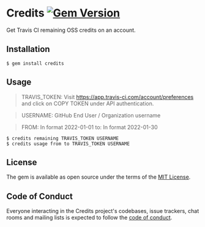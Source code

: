 # Credits [![Gem Version](https://badge.fury.io/rb/credits.svg)](https://badge.fury.io/rb/credits)

Get Travis CI remaining OSS credits on an account.

## Installation

    $ gem install credits

## Usage
>TRAVIS_TOKEN: Visit https://app.travis-ci.com/account/preferences and click on COPY TOKEN under API authentication.

>USERNAME: GitHub End User / Organization username

>FROM: In format 2022-01-01
>to: In format 2022-01-30

    $ credits remaining TRAVIS_TOKEN USERNAME
    $ credits usage from to TRAVIS_TOKEN USERNAME


## License

The gem is available as open source under the terms of the [MIT License](https://github.com/qasim-at-tci/credits/blob/main/LICENSE.txt).

## Code of Conduct

Everyone interacting in the Credits project's codebases, issue trackers, chat rooms and mailing lists is expected to follow the [code of conduct](https://github.com/qasim-at-tci/credits/blob/master/CODE_OF_CONDUCT.md).
